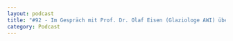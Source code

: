 ```yaml
---
layout: podcast
title: "#92 - Im Gespräch mit Prof. Dr. Olaf Eisen (Glaziologe AWI) über Gletscher im Klimawandel."
category: Podcast
---
```


<p><script class="podigee-podcast-player" src="https://cdn.podigee.com/podcast-player/javascripts/podigee-podcast-player.js" data-configuration="https://interviews-4-future.podigee.io/92-i4f/embed?context=external"></script></p>
